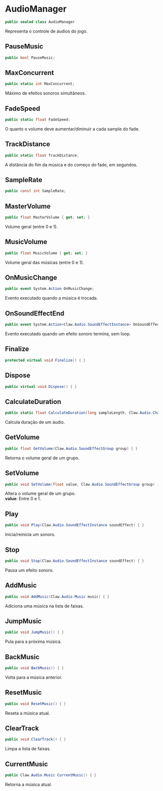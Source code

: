 # AudioManager
```csharp
public sealed class AudioManager
```
Representa o controle de áudios do jogo.<br />
## PauseMusic
```csharp
public bool PauseMusic;
```
## MaxConcurrent
```csharp
public static int MaxConcurrent;
```
Máximo de efeitos sonoros simultâneos.<br />
## FadeSpeed
```csharp
public static float FadeSpeed;
```
O quanto o volume deve aumentar/diminuir a cada sample do fade.<br />
## TrackDistance
```csharp
public static float TrackDistance;
```
A distância do fim da música e do começo do fade, em segundos.<br />
## SampleRate
```csharp
public const int SampleRate;
```
## MasterVolume
```csharp
public float MasterVolume { get; set; } 
```
Volume geral (entre 0 e 1).<br />
## MusicVolume
```csharp
public float MusicVolume { get; set; } 
```
Volume geral das músicas (entre 0 e 1).<br />
## OnMusicChange
```csharp
public event System.Action OnMusicChange;
```
Evento executado quando a música é trocada.<br />
## OnSoundEffectEnd
```csharp
public event System.Action<Claw.Audio.SoundEffectInstance> OnSoundEffectEnd;
```
Evento executado quando um efeito sonoro termina, sem loop.<br />
## Finalize
```csharp
protected virtual void Finalize() { }
```
## Dispose
```csharp
public virtual void Dispose() { }
```
## CalculateDuration
```csharp
public static float CalculateDuration(long sampleLength, Claw.Audio.Channels channels) { }
```
Calcula duração de um áudio.<br />
## GetVolume
```csharp
public float GetVolume(Claw.Audio.SoundEffectGroup group) { }
```
Retorna o volume geral de um grupo.<br />
## SetVolume
```csharp
public void SetVolume(float value, Claw.Audio.SoundEffectGroup group) { }
```
Altera o volume geral de um grupo.<br />
**value**: Entre 0 e 1.<br />
## Play
```csharp
public void Play(Claw.Audio.SoundEffectInstance soundEffect) { }
```
Inicia/reinicia um sonoro.<br />
## Stop
```csharp
public void Stop(Claw.Audio.SoundEffectInstance soundEffect) { }
```
Pausa um efeito sonoro.<br />
## AddMusic
```csharp
public void AddMusic(Claw.Audio.Music music) { }
```
Adiciona uma música na lista de faixas.<br />
## JumpMusic
```csharp
public void JumpMusic() { }
```
Pula para a próxima música.<br />
## BackMusic
```csharp
public void BackMusic() { }
```
Volta para a música anterior.<br />
## ResetMusic
```csharp
public void ResetMusic() { }
```
Reseta a música atual.<br />
## ClearTrack
```csharp
public void ClearTrack() { }
```
Limpa a lista de faixas.<br />
## CurrentMusic
```csharp
public Claw.Audio.Music CurrentMusic() { }
```
Retorna a música atual.<br />
